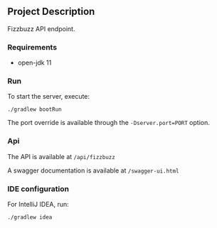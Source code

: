 ## Project Description 

Fizzbuzz API endpoint.

### Requirements
- open-jdk 11

### Run
To start the server, execute:

    ./gradlew bootRun

The port override is available through the `-Dserver.port=PORT` option.

### Api

The API is available at `/api/fizzbuzz`

A swagger documentation is available at `/swagger-ui.html`

### IDE configuration
For IntelliJ IDEA, run:

    ./gradlew idea
